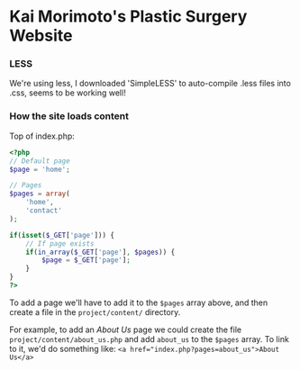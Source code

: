 # Kai Morimoto's Plastic Surgery Website

### LESS
We're using less, I downloaded 'SimpleLESS' to auto-compile .less files into .css, seems to be working well!

### How the site loads content
Top of index.php:
```php
<?php
// Default page
$page = 'home';

// Pages
$pages = array(
	'home', 
	'contact'
);

if(isset($_GET['page'])) {
	// If page exists
	if(in_array($_GET['page'], $pages)) {
		$page = $_GET['page'];
	}
} 
?>
```

To add a page we'll have to add it to the `$pages` array above, and then create a file in the `project/content/` directory.

For example, to add an *About Us* page we could create the file `project/content/about_us.php` and add `about_us` to the `$pages` array. To link to it, we'd do something like:
`<a href="index.php?pages=about_us">About Us</a>`

